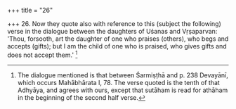 +++
title = "26"

+++
26. Now they quote also with reference to this (subject the following) verse in the dialogue between the daughters of Uśanas and Vṛṣaparvan: 'Thou, forsooth, art the daughter of one who praises (others), who begs and accepts (gifts); but I am the child of one who is praised, who gives gifts and does not accept them.' [^23] 


[^23]:  The dialogue mentioned is that between Śarmiṣṭhā and p. 238 Devayānī, which occurs Mahābhārata I, 78. The verse quoted is the tenth of that Adhyāya, and agrees with ours, except that sutāham is read for athāham in the beginning of the second half verse.


